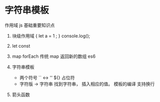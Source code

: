# 字符串模板

作用域  js 基础重要知识点

1. 块级作用域
{
    let a = 1 ;
}
console.log();

2. let const
3. map
    forEach 传统
    map 返回新的数组  es6
4. 字符串模板
    - 两个符号
        `` <-> ''
        ${}  占位符
    - 字符版 -> 字符串
        找到字符串， 插入相应的值。 模板的编译 
    支持换行
5. 箭头函数